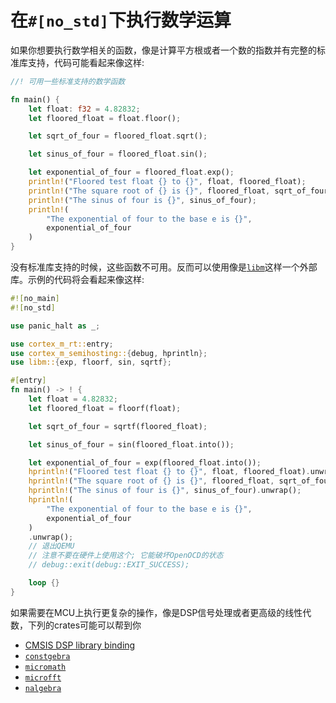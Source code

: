 # 在`#[no_std]`下执行数学运算

如果你想要执行数学相关的函数，像是计算平方根或者一个数的指数并有完整的标准库支持，代码可能看起来像这样:

```rs
//! 可用一些标准支持的数学函数

fn main() {
    let float: f32 = 4.82832;
    let floored_float = float.floor();

    let sqrt_of_four = floored_float.sqrt();

    let sinus_of_four = floored_float.sin();

    let exponential_of_four = floored_float.exp();
    println!("Floored test float {} to {}", float, floored_float);
    println!("The square root of {} is {}", floored_float, sqrt_of_four);
    println!("The sinus of four is {}", sinus_of_four);
    println!(
        "The exponential of four to the base e is {}",
        exponential_of_four
    )
}
```

没有标准库支持的时候，这些函数不可用。反而可以使用像是[`libm`](https://crates.io/crates/libm)这样一个外部库。示例的代码将会看起来像这样:

```rs
#![no_main]
#![no_std]

use panic_halt as _;

use cortex_m_rt::entry;
use cortex_m_semihosting::{debug, hprintln};
use libm::{exp, floorf, sin, sqrtf};

#[entry]
fn main() -> ! {
    let float = 4.82832;
    let floored_float = floorf(float);

    let sqrt_of_four = sqrtf(floored_float);

    let sinus_of_four = sin(floored_float.into());

    let exponential_of_four = exp(floored_float.into());
    hprintln!("Floored test float {} to {}", float, floored_float).unwrap();
    hprintln!("The square root of {} is {}", floored_float, sqrt_of_four).unwrap();
    hprintln!("The sinus of four is {}", sinus_of_four).unwrap();
    hprintln!(
        "The exponential of four to the base e is {}",
        exponential_of_four
    )
    .unwrap();
    // 退出QEMU
    // 注意不要在硬件上使用这个; 它能破坏OpenOCD的状态
    // debug::exit(debug::EXIT_SUCCESS);

    loop {}
}
```

如果需要在MCU上执行更复杂的操作，像是DSP信号处理或者更高级的线性代数，下列的crates可能可以帮到你

- [CMSIS DSP library binding](https://github.com/jacobrosenthal/cmsis-dsp-sys)
- [`constgebra`](https://crates.io/crates/constgebra)
- [`micromath`](https://github.com/tarcieri/micromath)
- [`microfft`](https://crates.io/crates/microfft)
- [`nalgebra`](https://github.com/dimforge/nalgebra)
